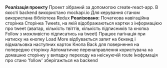 **Реалізація проекту** Проект зібраний за допомогою create-react-app. В якості
backend використано mockapi.io Для керування станом використана бібліотека Redux
**Реалізовано:** Початкова навігаційна сторінка Сторінка Tweets, на якій
відображаються картки з інформацією про tweet (аватар, кількість твіттів,
кількість підписників та кнопка Follow з можливістю підписатись на tweet) Працює
пагінація при натиску на кнопку Load More відбувається запит на бєкенд і
відмальовка наступних карток Кнопа Back для повернення на попередню сторінку
Автоматичне перенаправлення користувача на домашню сторінку у випадку переходу
на неіснуючій route Інофрмація про стано 'follow' зберігажться на backend
